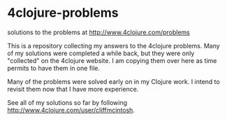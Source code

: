 # 4clojure-problems
solutions to the problems at http://www.4clojure.com/problems

This is a repository collecting my answers to the 4clojure problems. Many of my solutions were completed a while back, but they were only "collected" on the 4clojure website. I am copying them over here as time permits to have them in one file.

Many of the problems were solved early on in my Clojure work. I intend to revisit them now that I have more experience.

See all of my solutions so far by following http://www.4clojure.com/user/cliffmcintosh.


